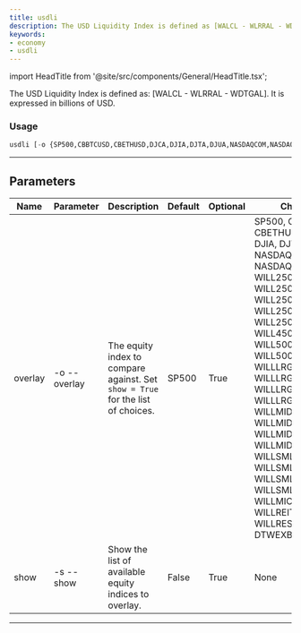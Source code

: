 ```yaml
---
title: usdli
description: The USD Liquidity Index is defined as [WALCL - WLRRAL - WDTGAL]
keywords:
- economy
- usdli
---
```


import HeadTitle from '@site/src/components/General/HeadTitle.tsx';

<HeadTitle title="economy /usdli - Reference | OpenBB Terminal Docs" />

The USD Liquidity Index is defined as: [WALCL - WLRRAL - WDTGAL]. It is expressed in billions of USD.

### Usage

```python wordwrap
usdli [-o {SP500,CBBTCUSD,CBETHUSD,DJCA,DJIA,DJTA,DJUA,NASDAQCOM,NASDAQ100,WILL2500PR,WILL2500PRGR,WILL2500INDGR,WILL2500PRVAL,WILL2500INDVAL,WILL4500PR,WILL5000PR,WILL5000PRFC,WILLLRGCAP,WILLLRGCAPPR,WILLLRGCAPGRPR,WILLLRGCAPVALPR,WILLMIDCAP,WILLMIDCAPPR,WILLMIDCAPGRPR,WILLMIDCAPVALPR,WILLSMLCAP,WILLSMLCAPPR,WILLSMLCAPGR,WILLSMLCAPVAL,WILLMICROCAP,WILLREITIND,WILLRESIPR,DTWEXBGS}] [-s]
```

---

## Parameters

| Name | Parameter | Description | Default | Optional | Choices |
| ---- | --------- | ----------- | ------- | -------- | ------- |
| overlay | -o  --overlay | The equity index to compare against. Set `show = True` for the list of choices. | SP500 | True | SP500, CBBTCUSD, CBETHUSD, DJCA, DJIA, DJTA, DJUA, NASDAQCOM, NASDAQ100, WILL2500PR, WILL2500PRGR, WILL2500INDGR, WILL2500PRVAL, WILL2500INDVAL, WILL4500PR, WILL5000PR, WILL5000PRFC, WILLLRGCAP, WILLLRGCAPPR, WILLLRGCAPGRPR, WILLLRGCAPVALPR, WILLMIDCAP, WILLMIDCAPPR, WILLMIDCAPGRPR, WILLMIDCAPVALPR, WILLSMLCAP, WILLSMLCAPPR, WILLSMLCAPGR, WILLSMLCAPVAL, WILLMICROCAP, WILLREITIND, WILLRESIPR, DTWEXBGS |
| show | -s  --show | Show the list of available equity indices to overlay. | False | True | None |

---

